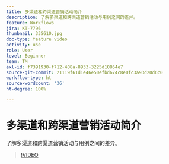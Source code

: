 ```yaml
---
title: 多渠道和跨渠道营销活动简介
description: 了解多渠道和跨渠道营销活动与用例之间的差异。
feature: Workflows
jira: KT-7796
thumbnail: 335610.jpg
doc-type: feature video
activity: use
role: User
level: Beginner
team: TM
exl-id: f7391930-f712-408a-8933-3225d10864e7
source-git-commit: 21119f61d1e46e50efbd674c8e0fc3a93d20d6c0
workflow-type: ht
source-wordcount: '36'
ht-degree: 100%

---
```


# 多渠道和跨渠道营销活动简介

了解多渠道和跨渠道营销活动与用例之间的差异。

>[!VIDEO](https://video.tv.adobe.com/v/335610?quality=12&learn=on)

